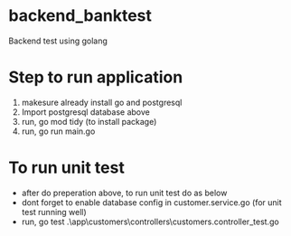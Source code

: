 # backend_banktest
Backend test using golang

# Step to run application
1) makesure already install go and postgresql
2) Import postgresql database above
3) run, go mod tidy (to install package)
4) run, go run main.go

# To run unit test
- after do preperation above, to run unit test do as below
- dont forget to enable database config in customer.service.go (for unit test running well)
- run, go test .\app\customers\controllers\customers.controller_test.go
